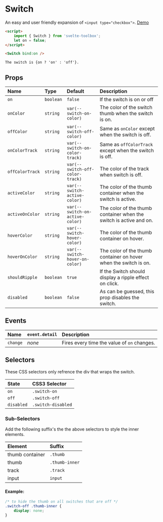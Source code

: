 # Switch

An easy and user friendly expansion of `<input type="checkbox">`. [Demo]()

```html
<script>
	import { Switch } from 'svelte-toolbox';
	let on = false;
</script>

<Switch bind:on />

The switch is {on ? 'on' : 'off'}.
```

## Props

| Name            | Type      | Default                         | Description                                                        |
| :-------------- | :-------- | :------------------------------ | :----------------------------------------------------------------- |
| `on`            | `boolean` | `false`                         | If the switch is on or off                                         |
| `onColor`       | `string`  | `var(--switch-on-color)`        | The color of the switch thumb when the switch is on.               |
| `offColor`      | `string`  | `var(--switch-off-color)`       | Same as `onColor` except when the switch is off.                   |
| `onColorTrack`  | `string`  | `var(--switch-on-color-track)`  | Same as `offColorTrack` except when the switch is off.             |
| `offColorTrack` | `string`  | `var(--switch-off-color-track)` | The color of the track when switch is off.                         |
| `activeColor`   | `string`  | `var(--switch-active-color)`    | The color of the thumb container when the switch is active.        |
| `activeOnColor` | `string`  | `var(--switch-on-active-color)` | The color of the thumb container when the switch is active and on. |
| `hoverColor`    | `string`  | `var(--switch-hover-color)`     | The color of the thumb container on hover.                         |
| `hoverOnColor`  | `string`  | `var(--switch-hover-on-color)`  | The color of the thumb container on hover when the switch is on.   |
| `shouldRipple`  | `boolean` | `true`                          | If the Switch should display a ripple effect on click.             |
| `disabled`      | `boolean` | `false`                         | As can be guessed, this prop disables the switch.                  |

## Events

| Name     | `event.detail` | Description                                 |
| :------- | :------------- | :------------------------------------------ |
| `change` | _none_         | Fires every time the value of `on` changes. |

## Selectors

These CSS selectors only refrence the div that wraps the switch.

| State      | CSS3 Selector      |
| :--------- | :----------------- |
| `on`       | `.switch-on`       |
| `off`      | `.switch-off`      |
| `disabled` | `.switch-disabled` |

### Sub-Selectors

Add the following suffix's the the above selectors to style the inner elements.

| Element         | Suffix         |
| :-------------- | :------------- |
| thumb container | `.thumb`       |
| thumb           | `.thumb-inner` |
| track           | `.track`       |
| input           | `input`        |

#### Example:

```css
/* to hide the thumb on all switches that are off */
.switch-off .thumb-inner {
	display: none;
}
```
